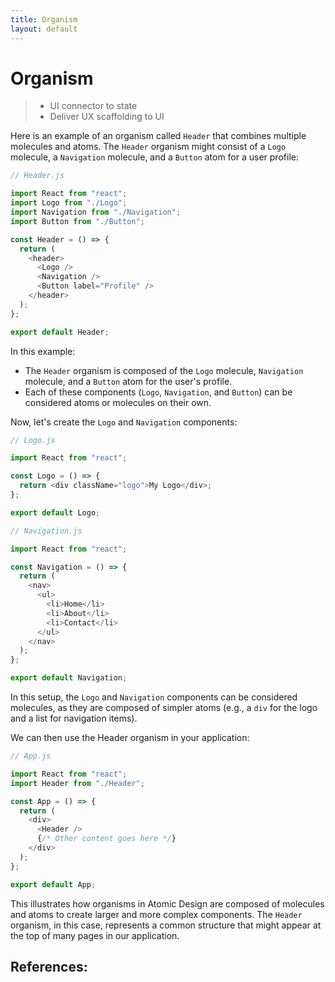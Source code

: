 ```yaml
---
title: Organism
layout: default
---
```


# Organism

> - UI connector to state
> - Deliver UX scaffolding to UI

Here is an example of an organism called `Header` that combines multiple molecules and atoms. The `Header` organism might consist of a `Logo` molecule, a `Navigation` molecule, and a `Button` atom for a user profile:

```js
// Header.js

import React from "react";
import Logo from "./Logo";
import Navigation from "./Navigation";
import Button from "./Button";

const Header = () => {
  return (
    <header>
      <Logo />
      <Navigation />
      <Button label="Profile" />
    </header>
  );
};

export default Header;
```

In this example:

- The `Header` organism is composed of the `Logo` molecule, `Navigation` molecule, and a `Button` atom for the user's profile.
- Each of these components (`Logo`, `Navigation`, and `Button`) can be considered atoms or molecules on their own.

Now, let's create the `Logo` and `Navigation` components:

```js
// Logo.js

import React from "react";

const Logo = () => {
  return <div className="logo">My Logo</div>;
};

export default Logo;
```

```js
// Navigation.js

import React from "react";

const Navigation = () => {
  return (
    <nav>
      <ul>
        <li>Home</li>
        <li>About</li>
        <li>Contact</li>
      </ul>
    </nav>
  );
};

export default Navigation;
```

In this setup, the `Logo` and `Navigation` components can be considered molecules, as they are composed of simpler atoms (e.g., a `div` for the logo and a list for navigation items).

We can then use the Header organism in your application:

```js
// App.js

import React from "react";
import Header from "./Header";

const App = () => {
  return (
    <div>
      <Header />
      {/* Other content goes here */}
    </div>
  );
};

export default App;
```

This illustrates how organisms in Atomic Design are composed of molecules and atoms to create larger and more complex components. The `Header` organism, in this case, represents a common structure that might appear at the top of many pages in our application.

## References:
